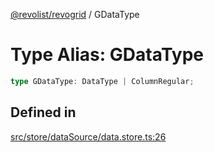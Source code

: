 [@revolist/revogrid](README.md) / GDataType

# Type Alias: GDataType

```ts
type GDataType: DataType | ColumnRegular;
```

## Defined in

[src/store/dataSource/data.store.ts:26](https://github.com/revolist/revogrid/blob/834ef2bcc7d11d36bb9e66716a7f07087a633494/src/store/dataSource/data.store.ts#L26)
